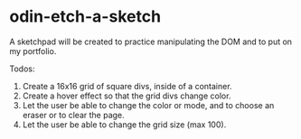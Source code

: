 # odin-etch-a-sketch

A sketchpad will be created to practice manipulating the DOM and to put on my portfolio.

Todos:
1. Create a 16x16 grid of square divs, inside of a container.
2. Create a hover effect so that the grid divs change color.
3. Let the user be able to change the color or mode, and to choose an eraser or to clear the page.
4. Let the user be able to change the grid size (max 100).